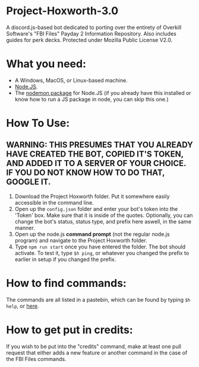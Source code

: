 # Project-Hoxworth-3.0
A discord.js-based bot dedicated to porting over the entirety of Overkill Software's "FBI Files" Payday 2 Information Repository. Also includes guides for perk decks. Protected under Mozilla Public License V2.0.

# What you need:
* A Windows, MacOS, or Linux-based machine.
* [Node.JS](https://nodejs.org/en/download/).
* The [nodemon package](https://github.com/remy/nodemon) for Node.JS (if you already have this installed or know how to run a JS package in node, you can skip this one.)

# How To Use:
**WARNING: THIS PRESUMES THAT YOU ALREADY HAVE CREATED THE BOT, COPIED IT'S TOKEN, AND ADDED IT TO A SERVER OF YOUR CHOICE. IF YOU DO NOT KNOW HOW TO DO THAT, GOOGLE IT.**
---
1. Download the Project Hoxworth folder. Put it somewhere easily accessible in the command line.
2. Open up the `config.json` folder and enter your bot's token into the 'Token' box. Make sure that it  is inside of the quotes. Optionally, you can change the bot's status, status type, and prefix here aswell, in the same manner.
2. Open up the node.js **command prompt** (not the regular node.js program) and navigate to the Project Hoxworth folder.
3. Type `npm run start` once you have entered the folder. The bot should activate. To test it, type `$h ping`, or whatever you changed the prefix to earlier in setup if you changed the prefix.

# How to find commands:
The commands are all listed in a pastebin, which can be found by typing `$h help`, or [here](https://pastebin.com/Q0gaydHt).

# How to get put in credits:
If you wish to be put into the "credits" command, make at least one pull request that either adds a new feature or another command in the case of the FBI Files commands.


